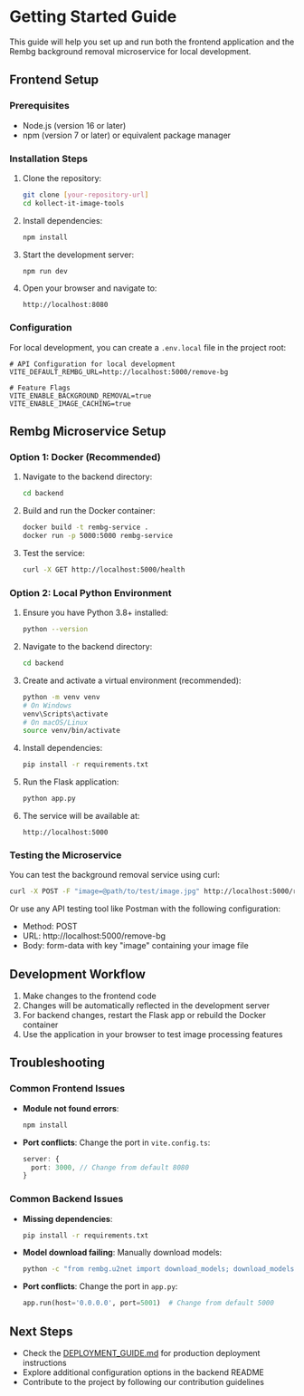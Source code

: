 
# Getting Started Guide

This guide will help you set up and run both the frontend application and the Rembg background removal microservice for local development.

## Frontend Setup

### Prerequisites
- Node.js (version 16 or later)
- npm (version 7 or later) or equivalent package manager

### Installation Steps

1. Clone the repository:
   ```bash
   git clone [your-repository-url]
   cd kollect-it-image-tools
   ```

2. Install dependencies:
   ```bash
   npm install
   ```

3. Start the development server:
   ```bash
   npm run dev
   ```

4. Open your browser and navigate to:
   ```
   http://localhost:8080
   ```

### Configuration

For local development, you can create a `.env.local` file in the project root:

```
# API Configuration for local development
VITE_DEFAULT_REMBG_URL=http://localhost:5000/remove-bg

# Feature Flags
VITE_ENABLE_BACKGROUND_REMOVAL=true
VITE_ENABLE_IMAGE_CACHING=true
```

## Rembg Microservice Setup

### Option 1: Docker (Recommended)

1. Navigate to the backend directory:
   ```bash
   cd backend
   ```

2. Build and run the Docker container:
   ```bash
   docker build -t rembg-service .
   docker run -p 5000:5000 rembg-service
   ```

3. Test the service:
   ```bash
   curl -X GET http://localhost:5000/health
   ```

### Option 2: Local Python Environment

1. Ensure you have Python 3.8+ installed:
   ```bash
   python --version
   ```

2. Navigate to the backend directory:
   ```bash
   cd backend
   ```

3. Create and activate a virtual environment (recommended):
   ```bash
   python -m venv venv
   # On Windows
   venv\Scripts\activate
   # On macOS/Linux
   source venv/bin/activate
   ```

4. Install dependencies:
   ```bash
   pip install -r requirements.txt
   ```

5. Run the Flask application:
   ```bash
   python app.py
   ```

6. The service will be available at:
   ```
   http://localhost:5000
   ```

### Testing the Microservice

You can test the background removal service using curl:

```bash
curl -X POST -F "image=@path/to/test/image.jpg" http://localhost:5000/remove-bg -o output.png
```

Or use any API testing tool like Postman with the following configuration:
- Method: POST
- URL: http://localhost:5000/remove-bg
- Body: form-data with key "image" containing your image file

## Development Workflow

1. Make changes to the frontend code
2. Changes will be automatically reflected in the development server
3. For backend changes, restart the Flask app or rebuild the Docker container
4. Use the application in your browser to test image processing features

## Troubleshooting

### Common Frontend Issues

- **Module not found errors**:
  ```bash
  npm install
  ```

- **Port conflicts**:
  Change the port in `vite.config.ts`:
  ```typescript
  server: {
    port: 3000, // Change from default 8080
  }
  ```

### Common Backend Issues

- **Missing dependencies**:
  ```bash
  pip install -r requirements.txt
  ```

- **Model download failing**:
  Manually download models:
  ```bash
  python -c "from rembg.u2net import download_models; download_models()"
  ```

- **Port conflicts**:
  Change the port in `app.py`:
  ```python
  app.run(host='0.0.0.0', port=5001)  # Change from default 5000
  ```

## Next Steps

- Check the [DEPLOYMENT_GUIDE.md](./DEPLOYMENT_GUIDE.md) for production deployment instructions
- Explore additional configuration options in the backend README
- Contribute to the project by following our contribution guidelines
